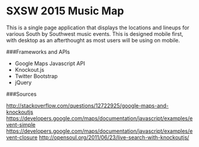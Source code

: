 SXSW 2015 Music Map
===================

This is a single page application that displays the locations and lineups for various South by Southwest music events. This is designed mobile first, with desktop as an afterthought as most users will be using on mobile.  

###Frameworks and APIs
* Google Maps Javascript API
* Knockout.js
* Twitter Bootstrap
* jQuery

###Sources

http://stackoverflow.com/questions/12722925/google-maps-and-knockoutjs
https://developers.google.com/maps/documentation/javascript/examples/event-simple
https://developers.google.com/maps/documentation/javascript/examples/event-closure
http://opensoul.org/2011/06/23/live-search-with-knockoutjs/